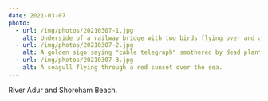 ```yaml
---
date: 2021-03-07
photo:
  - url: /img/photos/20210307-1.jpg
    alt: Underside of a railway bridge with two birds flying over and a river underneath.
  - url: /img/photos/20210307-2.jpg
    alt: A golden sign saying "cable telegraph" smothered by dead plants.
  - url: /img/photos/20210307-3.jpg
    alt: A seagull flying through a red sunset over the sea.
---
```


River Adur and Shoreham Beach.
